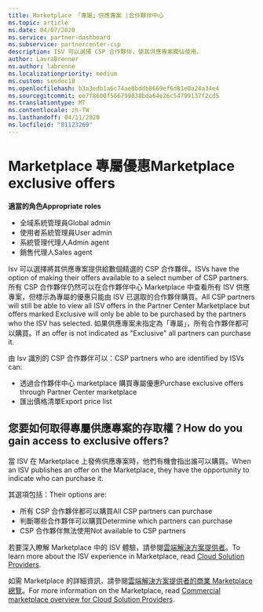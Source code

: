 ```yaml
---
title: Marketplace 「專屬」供應專案 |合作夥伴中心
ms.topic: article
ms.date: 04/07/2020
ms.service: partner-dashboard
ms.subservice: partnercenter-csp
description: ISV 可以選擇 CSP 合作夥伴，使其供應專案獨佔使用。
author: LauraBrenner
ms.author: labrenne
ms.localizationpriority: medium
ms.custom: seodec18
ms.openlocfilehash: b3a3edb1a6c74ae0bddb8669ef6d81e0a24a34e4
ms.sourcegitcommit: ee7f8600f566799838bda64e26c54799137f2cd5
ms.translationtype: MT
ms.contentlocale: zh-TW
ms.lasthandoff: 04/11/2020
ms.locfileid: "81123269"
---
```

# <a name="marketplace-exclusive-offers"></a><span data-ttu-id="156c0-103">Marketplace 專屬優惠</span><span class="sxs-lookup"><span data-stu-id="156c0-103">Marketplace exclusive offers</span></span>

<span data-ttu-id="156c0-104">**適當的角色**</span><span class="sxs-lookup"><span data-stu-id="156c0-104">**Appropriate roles**</span></span>
-    <span data-ttu-id="156c0-105">全域系統管理員</span><span class="sxs-lookup"><span data-stu-id="156c0-105">Global admin</span></span>
-    <span data-ttu-id="156c0-106">使用者系統管理員</span><span class="sxs-lookup"><span data-stu-id="156c0-106">User admin</span></span>
-    <span data-ttu-id="156c0-107">系統管理代理人</span><span class="sxs-lookup"><span data-stu-id="156c0-107">Admin agent</span></span>
-    <span data-ttu-id="156c0-108">銷售代理人</span><span class="sxs-lookup"><span data-stu-id="156c0-108">Sales agent</span></span>

<span data-ttu-id="156c0-109">Isv 可以選擇將其供應專案提供給數個精選的 CSP 合作夥伴。</span><span class="sxs-lookup"><span data-stu-id="156c0-109">ISVs have the option of making their offers available to a select number of CSP partners.</span></span> <span data-ttu-id="156c0-110">所有 CSP 合作夥伴仍然可以在合作夥伴中心 Marketplace 中查看所有 ISV 供應專案，但標示為專屬的優惠只能由 ISV 已選取的合作夥伴購買。</span><span class="sxs-lookup"><span data-stu-id="156c0-110">All CSP partners will still be able to view all ISV offers in the Partner Center Marketplace but offers marked Exclusive will only be able to be purchased by the partners who the ISV has selected.</span></span> <span data-ttu-id="156c0-111">如果供應專案未指定為「專屬」，所有合作夥伴都可以購買。</span><span class="sxs-lookup"><span data-stu-id="156c0-111">If an offer is not indicated as "Exclusive" all partners can purchase it.</span></span>

<span data-ttu-id="156c0-112">由 Isv 識別的 CSP 合作夥伴可以：</span><span class="sxs-lookup"><span data-stu-id="156c0-112">CSP partners who are identified by ISVs can:</span></span>

- <span data-ttu-id="156c0-113">透過合作夥伴中心 marketplace 購買專屬優惠</span><span class="sxs-lookup"><span data-stu-id="156c0-113">Purchase exclusive offers through Partner Center marketplace</span></span>
- <span data-ttu-id="156c0-114">匯出價格清單</span><span class="sxs-lookup"><span data-stu-id="156c0-114">Export price list</span></span>

## <a name="how-do-you-gain-access-to-exclusive-offers"></a><span data-ttu-id="156c0-115">您要如何取得專屬供應專案的存取權？</span><span class="sxs-lookup"><span data-stu-id="156c0-115">How do you gain access to exclusive offers?</span></span>

<span data-ttu-id="156c0-116">當 ISV 在 Marketplace 上發佈供應專案時，他們有機會指出誰可以購買。</span><span class="sxs-lookup"><span data-stu-id="156c0-116">When an ISV publishes an offer on the Marketplace, they have the opportunity to indicate who can purchase it.</span></span> 

<span data-ttu-id="156c0-117">其選項包括：</span><span class="sxs-lookup"><span data-stu-id="156c0-117">Their options are:</span></span>

- <span data-ttu-id="156c0-118">所有 CSP 合作夥伴都可以購買</span><span class="sxs-lookup"><span data-stu-id="156c0-118">All CSP partners can purchase</span></span>
- <span data-ttu-id="156c0-119">判斷哪些合作夥伴可以購買</span><span class="sxs-lookup"><span data-stu-id="156c0-119">Determine which partners can purchase</span></span>
- <span data-ttu-id="156c0-120">CSP 合作夥伴無法使用</span><span class="sxs-lookup"><span data-stu-id="156c0-120">Not available to CSP partners</span></span>

<span data-ttu-id="156c0-121">若要深入瞭解 Marketplace 中的 ISV 體驗，請參閱[雲端解決方案提供者](https://docs.microsoft.com/azure/marketplace/cloud-solution-providers)。</span><span class="sxs-lookup"><span data-stu-id="156c0-121">To learn more about the ISV experience in Marketplace, read [Cloud Solution Providers](https://docs.microsoft.com/azure/marketplace/cloud-solution-providers).</span></span>

<span data-ttu-id="156c0-122">如需 Marketplace 的詳細資訊，請參閱[雲端解決方案提供者的商業 Marketplace 總覽](csp-commercial-marketplace-overview.md)。</span><span class="sxs-lookup"><span data-stu-id="156c0-122">For more information on the Marketplace, read [Commercial marketplace overview for Cloud Solution Providers](csp-commercial-marketplace-overview.md).</span></span>
